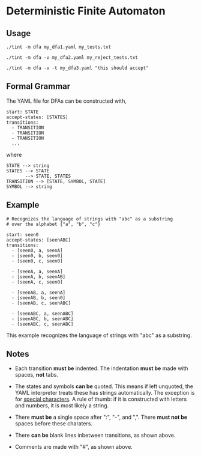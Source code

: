 # Deterministic Finite Automaton

## Usage

```
./tint -m dfa my_dfa1.yaml my_tests.txt
```
```
./tint -m dfa -v my_dfa2.yaml my_reject_tests.txt
```
```
./tint -m dfa -v -t my_dfa3.yaml "this should accept"
```

## Formal Grammar

The YAML file for DFAs can be constructed with,

```
start: STATE
accept-states: [STATES]
transitions:
  - TRANSITION
  - TRANSITION
  - TRANSITION
  ...
```

where

```
STATE --> string
STATES --> STATE
       --> STATE, STATES
TRANSITION --> [STATE, SYMBOL, STATE]
SYMBOL --> string
```

## Example

```
# Recognizes the language of strings with "abc" as a substring
# over the alphabet {"a", "b", "c"}

start: seen0
accept-states: [seenABC]
transitions:
  - [seen0, a, seenA]
  - [seen0, b, seen0]
  - [seen0, c, seen0]

  - [seenA, a, seenA]
  - [seenA, b, seenAB]
  - [seenA, c, seen0]

  - [seenAB, a, seenA]
  - [seenAB, b, seen0]
  - [seenAB, c, seenABC]

  - [seenABC, a, seenABC]
  - [seenABC, b, seenABC]
  - [seenABC, c, seenABC]
```

This example recognizes the language of strings with "abc" as a substring.

## Notes

* Each transition **must be** indented.
The indentation **must be** made with spaces, **not** tabs.

* The states and symbols **can be** quoted.
This means if left unquoted, the YAML interpreter treats these has strings automatically.
The exception is for [special characters](https://yaml.org/spec/1.2/spec.html#id2772075).
A rule of thumb: if it is constructed with letters and numbers, it is most likely a string.

* There **must be** a single space after ":", "-", and ",".
There **must not be** spaces before these charaters.

* There **can be** blank lines inbetween transitions, as shown above.

* Comments are made with "#", as shown above.
